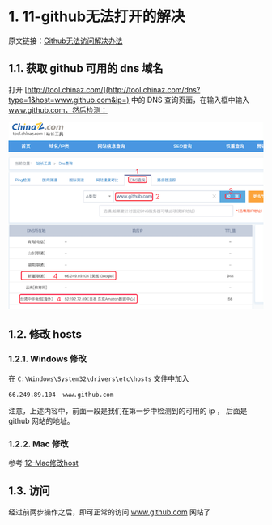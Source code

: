 # 1. 11-github无法打开的解决

原文链接：[Github无法访问解决办法](https://blog.csdn.net/ccllcaochong1/article/details/114176713)

## 1.1. 获取 github 可用的 dns 域名


打开 [http://tool.chinaz.com/](http://tool.chinaz.com/dns?type=1&host=www.github.com&ip=) 中的 DNS 查询页面，在输入框中输入 www.github.com，然后检测：

![](pics/20210702101727320_1792336792.png)

## 1.2. 修改 hosts

### 1.2.1. Windows 修改

在 `C:\Windows\System32\drivers\etc\hosts` 文件中加入

```
66.249.89.104  www.github.com
```

注意，上述内容中，前面一段是我们在第一步中检测到的可用的 ip ， 后面是 github 网站的地址。

### 1.2.2. Mac 修改

参考 [12-Mac修改host](12-Mac修改host.md)

## 1.3. 访问

经过前两步操作之后，即可正常的访问 www.github.com 网站了

